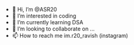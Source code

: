 - 👋 Hi, I’m @ASR20
- 👀 I’m interested in coding
- 🌱 I’m currently learning DSA
- 💞️ I’m looking to collaborate on ...
- 📫 How to reach me im.r20_ravish      (instagram)

<!---
ASR20/ASR20 is a ✨ special ✨ repository because its `README.md` (this file) appears on your GitHub profile.
You can click the Preview link to take a look at your changes.
--->
